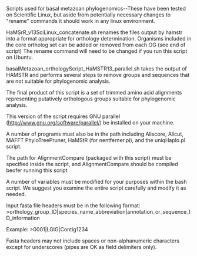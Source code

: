 Scripts used for basal metazoan phylogenomics--These have been tested on Scientific Linux, but aside from potentially necessary changes to "rename" commands it should work in any linux environment.

HaMSrR_v13SciLinux_concatenate.sh renames the files output by hamstr into a format appropriate for orthology determination. Organisms included in the core ortholog set can be added or removed from each OG (see end of script)
The rename command will need to be changed if you run this script on Ubuntu.

basalMetazoan_orthologyScript_HaMSTR13_parallel.sh takes the output of HAMSTR and performs several steps to remove groups and sequences that are not suitable for phylogenomic analysis.

The final product of this script is a set of trimmed amino acid alignments representing putatively orthologous groups suitable for phylogenomic analysis.

This version of the script requires GNU parallel (http://www.gnu.org/software/parallel/) be installed on your machine.

A number of programs must also be in the path including Aliscore, Alicut, MAFFT PhyloTreePruner, HaMStR (for nentferner.pl), and the uniqHaplo.pl script.

The path for AlignmentCompare (packaged with this script) must be specified inside the script, and AlignmentCompare should be compiled beofer running this script

A number of variables must be modified for your purposes within the bash script. We suggest you examine the entire script carefully and modify it as needed.

Input fasta file headers must be in the following format: >orthology_group_ID|species_name_abbreviation|annotation_or_sequence_ID_information

Example: >0001|LGIG|Contig1234

Fasta headers may not include spaces or non-alphanumeric characters except for underscores (pipes are OK as field delimiters only).
